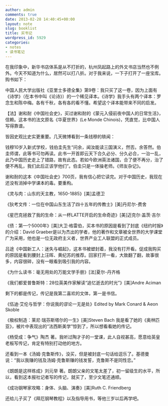 ```yaml
---
author: admin
comments: true
date: 2013-02-28 14:40:45+00:00
layout: note
slug: booklist
title: 买书记
wordpress_id: 5929
categories:
- notes
- 读书笔记
---
```


在我印象中，新华书店体系是从不打折的，杭州凤起路上的外文书店当然也不例外。今天不知道为什么，居然可以打八折。对于我来说，一下子打开了一座宝库。购书如下：

中国人民大学出版社《亚里士多德全集》第9卷：我只买了这一卷，因为上面有《诗学》（在本书中叫《论诗》）的一个稀见译本。《诗学》我手头有两个译本：罗念生和陈中梅。各有千秋，各有各的看不懂。希望这个译本能带来不同的启发。

【法】谢和耐《中国社会史》，买过谢和耐的《蒙元入侵前夜中国人的日常生活》，信赖。这本书的法文原名《华夏世界》(Le Monde Chinois)，凭直觉，比中国人写得靠谱。

皆因史观比史实更重要。几天微博看到一条钱穆的轶闻：

钱穆10岁入新式学校，钱伯圭先生“问余，闻汝能读三国演义，然否。余答然。伯圭师谓，此等书可勿再读。此书一开首即云天下合久必分、分久必合，一治一乱，此乃中国历史走上了错路，故有此态。若如今欧洲英法诸国，合了便不再分，治了便不再乱，我们此后正该学他们”。伯圭只是一体操老师。《师友杂记》。

谢和耐的这本《中国社会史》700页，我有信心把它读完。对于中国历史，我现在还没有消掉中学课本的毒。要重构。

《灵与肉：山东的天主教，1650-1885》[美]孟德卫

《狄考文传：一位在中国山东生活了四十五年的传教士》[美]丹尼尔-费舍

《星巴克拯救了我的生命：从一杯LATTE开启的生命奇迹》[美]迈克尔·盖茨·吉尔

《债：第一个5000年》[美]大卫·格雷伯，买本书的原因是看到了封底《纽约时报》的介绍：David Graeber是以为杰出的学者，他的著作和文章被全世界的大学课堂广为采用，他也是一位无政府主义者，世界产业工人联盟的正式成员。

吕途《中国新工人：迷失与崛起》，这本书被塑封着，我没有打开看。促成我购买的原因是看到腰封上汪晖、黄纪苏的推荐。回家打开一看，大致翻了翻，故事很多，内容很碎，没有一眼看到吸引我的内容。

《为什么读书：毫无用处的万能文学手册》[法]夏尔-丹齐格

《我们都爱普鲁斯特：28位英美作家解读“追忆逝去的时光”》[美]Andre Aciman

剩下的都是传记，传记是我第二喜欢的文体，第一是书信。

《伍迪·艾伦与哲学：你说我的谬论一无是处》Edited by Mark Conard & Aeon Skoble

《极权制造：莱尼·瑞芬斯塔尔的一生》[美]Steven Bach 我是看了她的《奥林匹亚》，被片中表现出的“法西斯美学”惊到了，所以想看看她的传记。

《杨受成：争气》陶杰 著。我听过陶才子的一堂课，此人自视甚高，愿意给英皇老板写传记，肯定有特别打动他的地方。

还看到一本《汤姆·克鲁斯传》，没买，但是被封底一句话给逗乐了。基德曼说：“我以我赚的钱及汤姆·克鲁斯赚的钱发誓，克鲁斯不是同性恋。”

《朗朗是这样练成》刘元举 著。朗朗父亲的文笔太差了，初一留级生的水平，所以，看到这本报社记者写的传记，就买了，至少文笔还通顺。

《成功钢琴家攻略：身体、头脑、演奏》[美]Ruth C. Friendberg

还给儿子买了《拜厄钢琴教程》以及指导用书，等他三岁以后再学吧。


